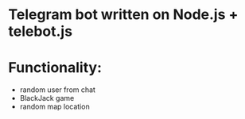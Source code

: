 # Telegram bot written on Node.js + telebot.js

# Functionality:
* random user from chat
* BlackJack game
* random map location
